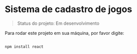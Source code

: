 <h1>
  Sistema de cadastro de jogos
</h1>

> Status do projeto: Em desenvolvimento

Para rodar este projeto em sua máquina, por favor digite:

````

npm install react

````

